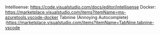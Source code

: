 

Intellisense: https://code.visualstudio.com/docs/editor/intellisense
Docker: https://marketplace.visualstudio.com/items?itemName=ms-azuretools.vscode-docker
Tabnine (Annoying Autocomplete) :https://marketplace.visualstudio.com/items?itemName=TabNine.tabnine-vscode
